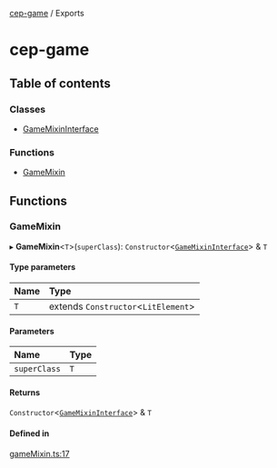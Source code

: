 [cep-game](README.md) / Exports

# cep-game

## Table of contents

### Classes

- [GameMixinInterface](classes/GameMixinInterface.md)

### Functions

- [GameMixin](modules.md#gamemixin)

## Functions

### GameMixin

▸ **GameMixin**<`T`\>(`superClass`): `Constructor`<[`GameMixinInterface`](classes/GameMixinInterface.md)\> & `T`

#### Type parameters

| Name | Type |
| :------ | :------ |
| `T` | extends `Constructor`<`LitElement`\> |

#### Parameters

| Name | Type |
| :------ | :------ |
| `superClass` | `T` |

#### Returns

`Constructor`<[`GameMixinInterface`](classes/GameMixinInterface.md)\> & `T`

#### Defined in

[gameMixin.ts:17](https://github.com/CEP-Gruppe-2/cep-game/blob/8accf3e/src/functions/gameMixin.ts#L17)
